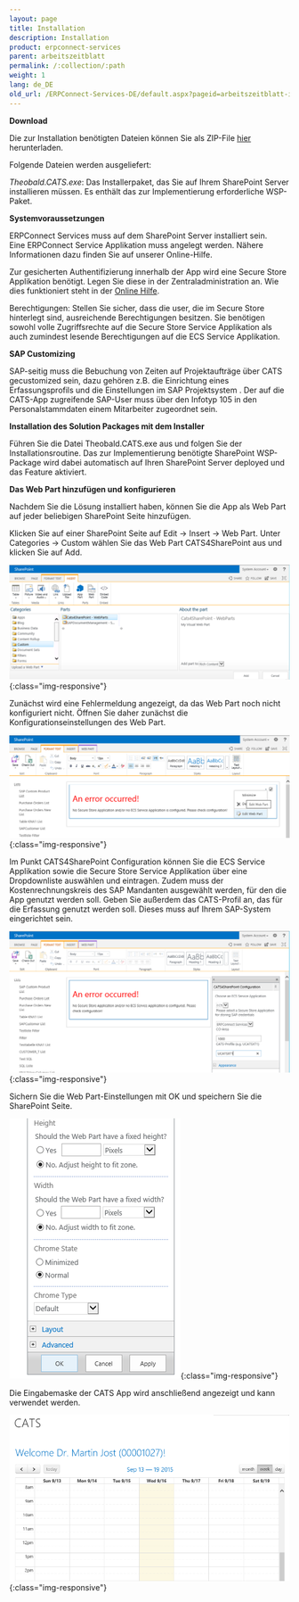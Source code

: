 ```yaml
---
layout: page
title: Installation
description: Installation
product: erpconnect-services
parent: arbeitszeitblatt
permalink: /:collection/:path
weight: 1
lang: de_DE
old_url: /ERPConnect-Services-DE/default.aspx?pageid=arbeitszeitblatt-install
---
```


**Download**

Die zur Installation benötigten Dateien können Sie als ZIP-File [hier](https://my.theobald-software.com/files/ECS/Theobald.CATS.zip) herunterladen.

Folgende Dateien werden ausgeliefert:

*Theobald.CATS.exe*: Das Installerpaket, das Sie auf Ihrem SharePoint Server installieren müssen. Es enthält das zur Implementierung erforderliche WSP-Paket.  
 


**Systemvoraussetzungen** 

ERPConnect Services muss auf dem SharePoint Server installiert sein.<br>
Eine ERPConnect Service Applikation muss angelegt werden. Nähere Informationen dazu finden Sie auf unserer Online-Hilfe.   

Zur gesicherten Authentifizierung innerhalb der App wird eine Secure Store Applikation benötigt. Legen Sie diese in der Zentraladministration an. Wie dies funktioniert steht in der [Online Hilfe](../../ecs-de/ecs-runtime/ecs-konfiguration/ecs-application-anlegen).   

Berechtigungen: Stellen Sie sicher, dass die user, die im Secure Store hinterlegt sind, ausreichende Berechtigungen besitzen. Sie benötigen sowohl volle Zugriffsrechte auf die Secure Store Service Applikation als auch zumindest lesende Berechtigungen auf die ECS Service Applikation. 

**SAP Customizing**

SAP-seitig muss die Bebuchung von Zeiten auf Projektaufträge über CATS gecustomized sein, dazu gehören z.B. die Einrichtung eines Erfassungsprofils und die Einstellungen im SAP Projektsystem . Der auf die CATS-App zugreifende SAP-User muss über den Infotyp 105 in den Personalstammdaten einem Mitarbeiter zugeordnet sein. 


**Installation des Solution Packages mit dem Installer** 

Führen Sie die Datei Theobald.CATS.exe aus und folgen Sie der Installationsroutine. 
Das zur Implementierung benötigte SharePoint WSP-Package wird dabei automatisch auf Ihren SharePoint Server deployed und das Feature aktiviert. 

**Das Web Part hinzufügen und konfigurieren**
    
Nachdem Sie die Lösung installiert haben, können Sie die App als Web Part auf jeder beliebigen SharePoint Seite hinzufügen.   

Klicken Sie auf einer SharePoint Seite auf Edit -> Insert -> Web Part. Unter Categories -> Custom wählen Sie das Web Part CATS4SharePoint  aus und klicken Sie auf Add.

![cats-install-01](/img/content/cats-install-01.png){:class="img-responsive"}

Zunächst wird eine Fehlermeldung angezeigt, da das Web Part noch nicht konfiguriert nicht. Öffnen Sie daher zunächst die Konfigurationseinstellungen des Web Part. 

![cats-install-02](/img/content/cats-install-02.png){:class="img-responsive"}

Im Punkt CATS4SharePoint Configuration können Sie die ECS Service Applikation sowie die Secure Store Service Applikation über eine Dropdownliste auswählen und eintragen. Zudem muss der Kostenrechnungskreis des SAP Mandanten ausgewählt werden, für den die App genutzt werden soll. Geben Sie außerdem das CATS-Profil an, das für die Erfassung genutzt werden soll. Dieses muss auf Ihrem SAP-System eingerichtet sein.

![cats-install-03](/img/content/cats-install-03.png){:class="img-responsive"}

Sichern Sie die Web Part-Einstellungen mit OK und speichern Sie die SharePoint Seite. 

![cats-install-04](/img/content/cats-install-04.png){:class="img-responsive"}

Die Eingabemaske der CATS App wird anschließend angezeigt und kann verwendet werden. 

![cats-install-05](/img/content/cats-install-05.png){:class="img-responsive"}
